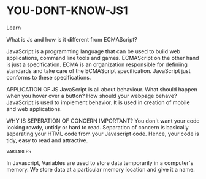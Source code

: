 # YOU-DONT-KNOW-JS1
Learn

 What is Js and how is it different from ECMAScript?
 
JavaScript is a programming language that can be used to build web applications, command line tools and games.
ECMAScript on the other hand is just a specification. ECMA is an organization responsible for definiing standards and take care of the ECMAScript specification.
JavaScript just conforms to these specifications.

APPLICATION OF JS
    JavaScript is all about behaviour. What should happen when you hover over a button? How should your webpage behave?
  JavaScript is used to implement behavior. It is used in creation of mobile and web applications.
  
  WHY IS SEPERATION OF CONCERN IMPORTANT?
    You don't want your code looking rowdy, untidy or hard to read. Separation of concern is basically separating your HTML code from your Javascript code. Hence, your code is tidy, easy to read and attractive.
    
    VARIABLES
   In Javascript, Variables are used to store data temporarily in a computer's memory.
  We store data at a particular memory location and give it a name.


